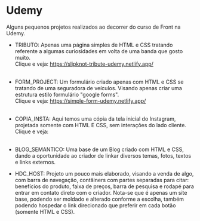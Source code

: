 # Udemy
Alguns pequenos projetos realizados ao decorrer do curso de Front na Udemy.

- TRIBUTO:
Apenas uma página simples de HTML e CSS tratando referente a algumas curiosidades em volta de uma banda que gosto muito.<br>
Clique e veja: https://slipknot-tribute-udemy.netlify.app/
<br><br>

- FORM_PROJECT:
Um formulário criado apenas com HTML e CSS se tratando de uma seguradora de veículos. Visando apenas criar uma estrutura estilo formulário "google forms".<br>
Clique e veja: https://simple-form-udemy.netlify.app/
<br><br>

- COPIA_INSTA:
Aqui temos uma cópia da tela inicial do Instagram, projetada somente com HTML E CSS, sem interações do lado cliente.<br>
Clique e veja: 
<br><br>

- BLOG_SEMANTICO:
Uma base de um Blog criado com HTML e CSS, dando a oportunidade ao criador de linkar diversos temas, fotos, textos e links externos.

- HDC_HOST:
Projeto um pouco mais elaborado, visando a venda de algo, com barra de navegação, contâiners com partes separadas para citar: benefícios do produto, faixa de preços, barra de pesquisa e rodapé para entrar em contato direto com o criador. Nota-se que é apenas um site base, podendo ser moldado e alterado conforme a escolha, também podendo hospedar o link direcionado que preferir em cada botão (somente HTML e CSS).

